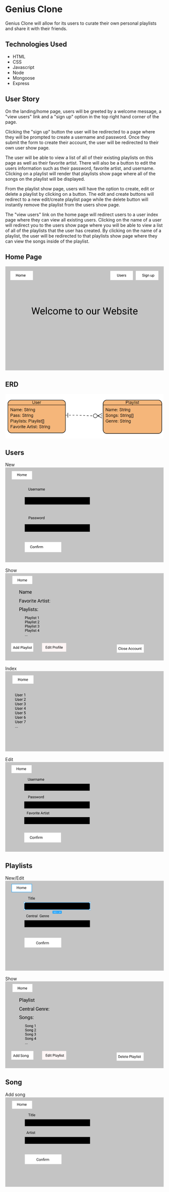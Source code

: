 # Genius Clone 

Genius Clone will allow for its users to curate their own personal playlists and share it with their friends. 

## Technologies Used

- HTML
- CSS
- Javascript
- Node
- Mongoose
- Express


## User Story

On the landing/home page, users will be greeted by a welcome message, a "view users" link and a "sign up" option in the top right hand corner of the page.

Clicking the "sign up" button the user will be redirected to a page where they will be prompted to create a username and password. Once they submit the form to create their account, the user will be redirected to their own user show page. 

The user will be able to view a list of all of their existing playlists on this page as well as their favorite artist. There will also be a button to edit the users information such as their password, favorite artist, and username. Clicking on a playlist will render that playlists show page where all of the songs on the playlist will be displayed. 

From the playlist show page, users will have the option to create, edit or delete a playlist by clicking on a button. The edit and create buttons will redirect to a new edit/create playlist page while the delete button will instantly remove the playlist from the users show page.

The "view users" link on the home page will redirect users to a user index page where they can view all existing users. Clicking on the name of a user will redirect you to the users show page where you will be able to view a list of all of the playlists that the user has created. By clicking on the name of a playlist, the user will be redirected to that playlists show page where they can view the songs inside of the playlist.

## Home Page
![Home](assets/home_route.PNG)

## ERD
![ERD](assets/ERD.PNG)

## Users
New
![Add](assets/users/new_route.PNG)

Show
![Show](assets/users/show_route.PNG)

Index
![Index](assets/users/index_route.PNG)

Edit
![Edit](assets/users/edit_route.PNG)

## Playlists
New/Edit
![Add/Edit](assets/playlists/add-edit_route.PNG)

Show
![Show](assets/playlists/show_route.PNG)

## Song
Add song
![Add](assets/addSong.PNG)

